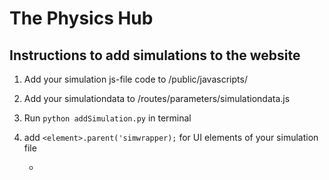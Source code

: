 # The Physics Hub

## Instructions to add simulations to the website

1. Add your simulation js-file code to /public/javascripts/

2. Add your simulationdata to /routes/parameters/simulationdata.js

3. Run `python addSimulation.py` in terminal

4. add `<element>.parent('simwrapper);` for UI elements of your simulation file

   - 
